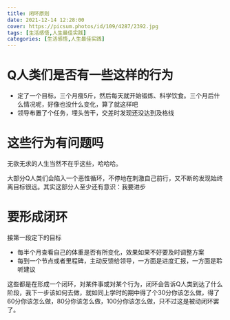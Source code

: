 ```yaml
---
title: 闭环原则
date: 2021-12-14 12:28:00
cover: https://picsum.photos/id/109/4287/2392.jpg
tags: [生活感悟,人生最佳实践]
categories: [生活感悟,人生最佳实践]
---
```


# Q人类们是否有一些这样的行为

* 定了一个目标，三个月瘦5斤，然后每天就开始锻炼、科学饮食。三个月后什么情况呢，好像也没什么变化，算了就这样吧
* 领导布置了个任务，埋头苦干，交差时发现还没达到及格线

# 这些行为有问题吗

无欲无求的人生当然不在乎这些，哈哈哈。

大部分Q人类们会陷入一个恶性循环，不停地在刺激自己前行，又不断的发现始终离目标很远。其实这部分人至少还有意识：我要进步

# 要形成闭环

接第一段定下的目标

* 每半个月查看自己的体重是否有所变化，效果如果不好要及时调整方案
* 每到一个节点或者里程碑，主动反馈给领导，一方面是进度汇报，一方面是聆听建议

这些都是在形成一个闭环，对某件事或对某个行为，闭环会告诉Q人类到达了什么阶段，我下一步该如何去做，就如同上学时的期中得了个30分你该怎么做，得了60分你该怎么做，80分你该怎么做，100分你该怎么做，只不过这是被动闭环罢了。
